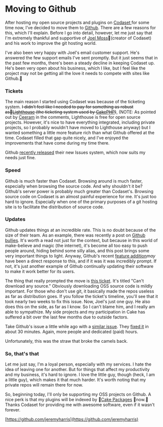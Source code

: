 # Moving to Github

After hosting my open source projects and plugins on [Codaset ](http://codaset.com)for some time now, I've decided to move them to [Github](http://github.com). There are a few reasons for this, which I'll explain. Before I go into detail, however, let me just say that I'm extremely thankful and supportive of [Joel Moss](http://twitter.com/#!/joelmoss)(creator of Codaset) and his work to improve the git hosting world.

I've also been very happy with Joel's email customer support. He's answered the few support emails I've sent promptly. But it just seems that in the past few months, there's been a steady decline in keeping Codaset up. He's been very open about his business, which I like, but I feel like the project may not be getting all the love it needs to compete with sites like Github.
### Tickets

The main reason I started using Codaset was because of the ticketing system. <span style="text-decoration: line-through;">I didn't feel like I needed to pay for something as robust as[Lighthouse](http://lighthouseapp.com/) (the ticketing system used by [CakePHP](http://cakephp.org))</span>, (NOTE: As pointed out by [Ceeram](http://twitter.com/#!/ceeram) in the comments, Lighthouse is free for open source projects. However, it's nice to have everything integrated, including private projects, so I probably wouldn't have moved to Lighthouse anyway) but I wanted something a little more feature rich than what Github offered at the time. Codaset filled that gap quite nicely, and I've enjoyed the improvements that have come during my time there.

Github [recently released](https://github.com/blog/831-issues-2-0-the-next-generation) their new Issues system, which now suits my needs just fine.

### Speed

Github is much faster than Codaset. Browsing around is much faster, especially when browsing the source code. And why shouldn't it be? Github's server power is probably much greater than Codaset's. Browsing source code on Codaset is an almost painful experience for me. It's just too hard to ignore. Especially when one of the primary purposes of a git hosting site is to facilitate the distribution of source code.

### Updates

Github updates things at an incredible rate. This is no doubt because of the size of their team. As an example, there was recently a post on [Github bullies](http://sheddingbikes.com/posts/1306816425.html). It's worth a read not just for the context, but because in this world of make-believe and magic (the internet), it's become all too easy to push people around, hiding behind some silly alias, and this post brings some very important things to light. Anyway, Github's recent [feature addition](https://github.com/blog/862-block-the-bullies)*may* have been a direct response to this, and if it was it was incredibly prompt. If not, it's just another example of Github continually updating their software to make it work better for its users.

The thing that really prompted the move is [this ticket](http://codaset.com/codaset/codaset/tickets/902). It's titled "Can't download any source." Obviously downloading OSS source code is mildly important. For those who don't use git, it basically made the repos useless as far as distribution goes. If you follow the ticket's timeline, you'll see that it took nearly two weeks to fix this issue. Now, Joel's just one guy. He also does this on the side, as far as I know. So I can't blame him, and I really am able to sympathize. My side projects and my participation in Cake has suffered a bit over the last few months due to outside factors.

Take Github's issue a little while ago with a [similar issue](http://twitter.com/#!/github/status/80668806120357888). They [fixed it](http://twitter.com/#!/github/status/80677173677137920) in about 30 minutes. Again, more people and dedicated (paid) hours.

Unfortunately, this was the straw that broke the camels back.

### So, that's that

Let me just say, I'm a loyal person, especially with my services. I hate the idea of leaving one for another. But for things that affect my productivity and my business, it's hard to ignore. I love the little guy, though (heck, I am a little guy), which makes it that much harder. It's worth noting that my private repos will remain there for now.

So, beginning today, I'll only be supporting my OSS projects on Github. A nice perk is that my plugins will be indexed by [Cake Packages](http://cakepackages.com/) now.
Thanks Codaset for providing me with awesome software, even if it wasn't forever.

[https://github.com/jeremyharris](https://github.com/jeremyharris)